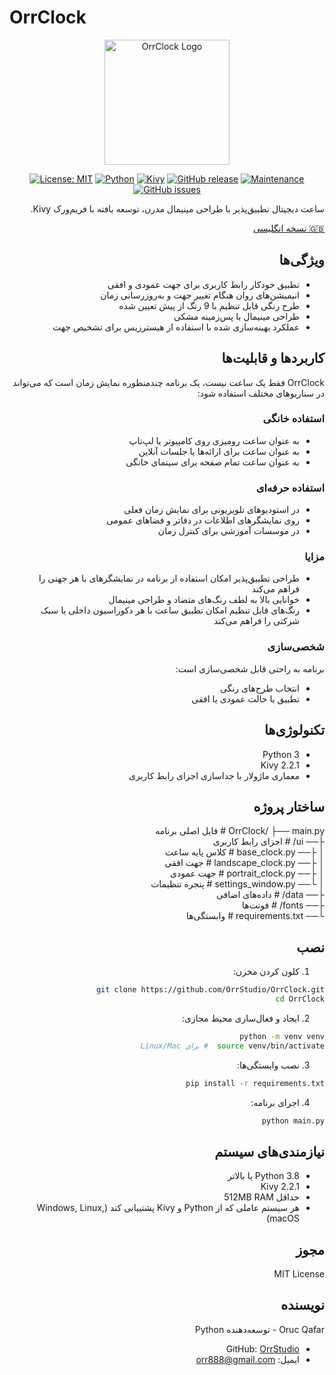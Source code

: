 # OrrClock

<div align="center">
  <img src="https://github.com/user-attachments/assets/83289c8e-472e-44d9-8bc7-eb27bec46763" alt="OrrClock Logo" width="200"/>
</div>

<div align="center">
  
[![License: MIT](https://img.shields.io/badge/License-MIT-yellow.svg)](https://opensource.org/licenses/MIT)
[![Python](https://img.shields.io/badge/Python-3.8%2B-blue)](https://www.python.org/)
[![Kivy](https://img.shields.io/badge/Kivy-2.2.1-brightgreen)](https://kivy.org/)
[![GitHub release](https://img.shields.io/badge/Release-v1.0.0-blue)](https://github.com/OrrStudio/OrrClock/releases)
[![Maintenance](https://img.shields.io/badge/Maintained%3F-yes-green.svg)](https://github.com/OrrStudio/OrrClock/graphs/commit-activity)
[![GitHub issues](https://img.shields.io/github/issues/OrrStudio/OrrClock)](https://github.com/OrrStudio/OrrClock/issues)

</div>

<div dir="rtl">

ساعت دیجیتال تطبیق‌پذیر با طراحی مینیمال مدرن، توسعه یافته با فریم‌ورک Kivy.

[🇬🇧 نسخه انگلیسی](README.md)

## ویژگی‌ها

- تطبیق خودکار رابط کاربری برای جهت عمودی و افقی
- انیمیشن‌های روان هنگام تغییر جهت و به‌روزرسانی زمان
- طرح رنگی قابل تنظیم با 9 رنگ از پیش تعیین شده
- طراحی مینیمال با پس‌زمینه مشکی
- عملکرد بهینه‌سازی شده با استفاده از هیسترزیس برای تشخیص جهت

## کاربردها و قابلیت‌ها

OrrClock فقط یک ساعت نیست، یک برنامه چندمنظوره نمایش زمان است که می‌تواند در سناریوهای مختلف استفاده شود:

### استفاده خانگی
- به عنوان ساعت رومیزی روی کامپیوتر یا لپ‌تاپ
- به عنوان ساعت برای ارائه‌ها یا جلسات آنلاین
- به عنوان ساعت تمام صفحه برای سینمای خانگی

### استفاده حرفه‌ای
- در استودیوهای تلویزیونی برای نمایش زمان فعلی
- روی نمایشگرهای اطلاعات در دفاتر و فضاهای عمومی
- در موسسات آموزشی برای کنترل زمان

### مزایا
- طراحی تطبیق‌پذیر امکان استفاده از برنامه در نمایشگرهای با هر جهتی را فراهم می‌کند
- خوانایی بالا به لطف رنگ‌های متضاد و طراحی مینیمال
- رنگ‌های قابل تنظیم امکان تطبیق ساعت با هر دکوراسیون داخلی یا سبک شرکتی را فراهم می‌کند

### شخصی‌سازی
برنامه به راحتی قابل شخصی‌سازی است:
- انتخاب طرح‌های رنگی
- تطبیق با حالت عمودی یا افقی

## تکنولوژی‌ها

- Python 3
- Kivy 2.2.1
- معماری ماژولار با جداسازی اجزای رابط کاربری

## ساختار پروژه

OrrClock/
├── main.py                 # فایل اصلی برنامه  
├── ui/                     # اجزای رابط کاربری  
│   ├── base_clock.py       # کلاس پایه ساعت  
│   ├── landscape_clock.py  # جهت افقی  
│   ├── portrait_clock.py   # جهت عمودی  
│   └── settings_window.py  # پنجره تنظیمات  
├── data/                   # داده‌های اضافی  
├── fonts/                  # فونت‌ها  
└── requirements.txt        # وابستگی‌ها  

## نصب

1. کلون کردن مخزن:
```bash
git clone https://github.com/OrrStudio/OrrClock.git
cd OrrClock
```

2. ایجاد و فعال‌سازی محیط مجازی:
```bash
python -m venv venv
source venv/bin/activate  # برای Linux/Mac
```

3. نصب وابستگی‌ها:
```bash
pip install -r requirements.txt
```

4. اجرای برنامه:
```bash
python main.py
```

## نیازمندی‌های سیستم

- Python 3.8 یا بالاتر
- Kivy 2.2.1
- حداقل 512MB RAM
- هر سیستم عاملی که از Python و Kivy پشتیبانی کند (Windows, Linux, macOS)

## مجوز

MIT License

## نویسنده

Oruc Qafar - توسعه‌دهنده Python
- GitHub: [OrrStudio](https://github.com/OrrStudio)
- ایمیل: orr888@gmail.com

</div>
